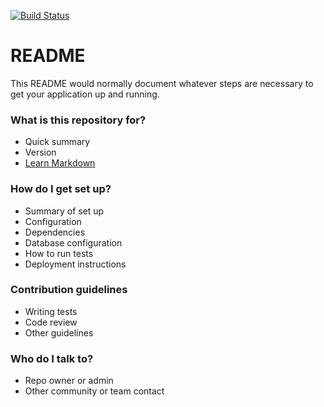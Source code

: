[![Build Status](https://api.shippable.com/projects/550715705ab6cc13529c177a/badge?branchName=release)](https://app.shippable.com/projects/550715705ab6cc13529c177a/builds/latest)

# README #

This README would normally document whatever steps are necessary to get your application up and running.

### What is this repository for? ###

* Quick summary
* Version
* [Learn Markdown](https://bitbucket.org/tutorials/markdowndemo)

### How do I get set up? ###

* Summary of set up
* Configuration
* Dependencies
* Database configuration
* How to run tests
* Deployment instructions

### Contribution guidelines ###

* Writing tests
* Code review
* Other guidelines

### Who do I talk to? ###

* Repo owner or admin
* Other community or team contact